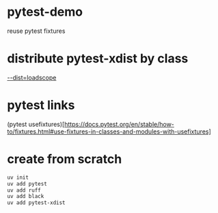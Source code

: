 # pytest-demo
reuse pytest fixtures


# distribute pytest-xdist by class

[--dist=loadscope](https://stackoverflow.com/questions/4637036/is-there-a-way-to-control-how-pytest-xdist-runs-tests-in-parallel/56475200#56475200)

# pytest links

(pytest usefixtures)[https://docs.pytest.org/en/stable/how-to/fixtures.html#use-fixtures-in-classes-and-modules-with-usefixtures]

# create from scratch
```bash
uv init
uv add pytest
uv add ruff
uv add black
uv add pytest-xdist
```
